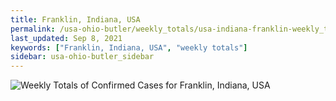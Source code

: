 ```yaml
---
title: Franklin, Indiana, USA
permalink: /usa-ohio-butler/weekly_totals/usa-indiana-franklin-weekly_totals.html
last_updated: Sep 8, 2021
keywords: ["Franklin, Indiana, USA", "weekly totals"]
sidebar: usa-ohio-butler_sidebar
---
```


![Weekly Totals of Confirmed Cases for Franklin, Indiana, USA](/covid_tracker/images/graphs/usa-indiana-franklin-weekly_totals_graph.png)
